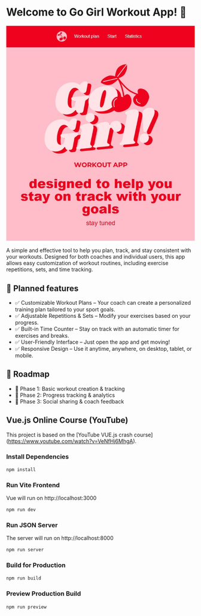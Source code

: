 # Welcome to Go Girl Workout App! 🚀

![Go Girl! Workout App](./public/www.JPG)

A simple and effective tool to help you plan, track, and stay consistent with your workouts. Designed for both coaches and individual users, this app allows easy customization of workout routines, including exercise repetitions, sets, and time tracking.

## 📌 Planned features

- ✅ Customizable Workout Plans – Your coach can create a personalized training plan tailored to your sport goals.
- ✅ Adjustable Repetitions & Sets – Modify your exercises based on your progress.
- ✅ Built-in Time Counter – Stay on track with an automatic timer for exercises and breaks.
- ✅ User-Friendly Interface – Just open the app and get moving!
- ✅ Responsive Design – Use it anytime, anywhere, on desktop, tablet, or mobile.

## 📌 Roadmap

- 🔹 Phase 1: Basic workout creation & tracking
- 🔹 Phase 2: Progress tracking & analytics
- 🔹 Phase 3: Social sharing & coach feedback

## Vue.js Online Course (YouTube)

This project is based on the [YouTube VUE.js crash course] (https://www.youtube.com/watch?v=VeNfHj6MhgA).

### Install Dependencies

```bash
npm install
```

### Run Vite Frontend

Vue will run on http://localhost:3000

```bash
npm run dev
```

### Run JSON Server

The server will run on http://localhost:8000

```bash
npm run server
```

### Build for Production

```bash
npm run build
```

### Preview Production Build

```bash
npm run preview
```

